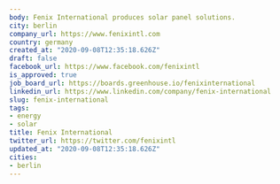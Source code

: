 ```yaml
---
body: Fenix International produces solar panel solutions.
city: berlin
company_url: https://www.fenixintl.com
country: germany
created_at: "2020-09-08T12:35:18.626Z"
draft: false
facebook_url: https://www.facebook.com/fenixintl
is_approved: true
job_board_url: https://boards.greenhouse.io/fenixinternational
linkedin_url: https://www.linkedin.com/company/fenix-international
slug: fenix-international
tags:
- energy
- solar
title: Fenix International
twitter_url: https://twitter.com/fenixintl
updated_at: "2020-09-08T12:35:18.626Z"
cities:
- berlin
---
```


